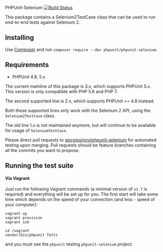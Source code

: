 PHPUnit-Selenium [![Build Status](https://travis-ci.org/giorgiosironi/phpunit-selenium.svg?branch=master)](https://travis-ci.org/giorgiosironi/phpunit-selenium)

This package contains a Selenium2TestCase class that can be used to run end-to-end tests against Selenium 2.

Installing
---

Use [Composer](https://getcomposer.org) and run `composer require --dev phpunit/phpunit-selenium`.

Requirements
---

- PHPUnit 4.8, 5.x

The current mainline of this package is 3.x, which supports PHPUnit 5.x. This version is only compatible with PHP 5.6 and PHP 7.

The second supported line is 2.x, which supports PHPUnit >= 4.8 instead.

Both these supported lines only work with the Selenium 2 API, using the `Selenium2TestCase` class.

The old line 1.x is not maintained anymore, but will continue to be available for usage of `SeleniumTestCase`.

Please direct pull requests to [giorgiosironi/phpunit-selenium](https://github.com/giorgiosironi/phpunit-selenium) for automated testing upon merging. Pull requests should be feature branches containing all the commits you want to propose.

Running the test suite
---

#### Via Vagrant

Just run the following Vagrant commands (a minimal version of `v1.7` is required) and everything will be set up for you. The first start will take some time which depends on the speed of your connection (and less - speed of your computer):

    vagrant up
    vagrant provision
    vagrant ssh

    cd /vagrant
    vendor/bin/phpunit Tests
 
and you must see the `phpunit` testing `phpunit-selenium` project.

